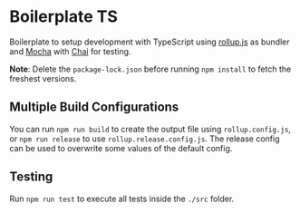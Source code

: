 # Boilerplate TS

Boilerplate to setup development with TypeScript using [rollup.js](https://rollupjs.org/guide/en/) as bundler and [Mocha](https://mochajs.org/) with [Chai](https://www.chaijs.com/) for testing.

**Note**: Delete the `package-lock.json` before running `npm install` to fetch the freshest versions.

## Multiple Build Configurations
You can run `npm run build` to create the output file using `rollup.config.js`, or `npm run release` to use `rollup.release.config.js`. The release config can be used to overwrite some values of the default config.

## Testing
Run `npm run test` to execute all tests inside the `./src` folder.